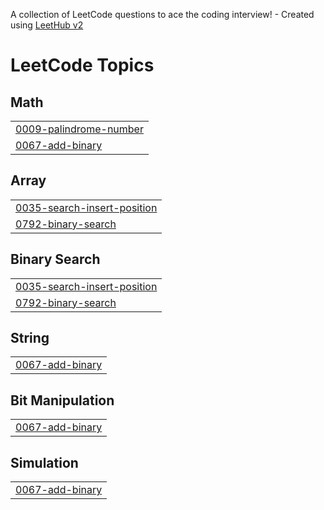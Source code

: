 A collection of LeetCode questions to ace the coding interview! - Created using [LeetHub v2](https://github.com/arunbhardwaj/LeetHub-2.0)
<!---LeetCode Topics Start-->
# LeetCode Topics
## Math
|  |
| ------- |
| [0009-palindrome-number](https://github.com/chandraparsad3/LeetCode/tree/master/0009-palindrome-number) |
| [0067-add-binary](https://github.com/chandraparsad3/LeetCode/tree/master/0067-add-binary) |
## Array
|  |
| ------- |
| [0035-search-insert-position](https://github.com/chandraparsad3/LeetCode/tree/master/0035-search-insert-position) |
| [0792-binary-search](https://github.com/chandraparsad3/LeetCode/tree/master/0792-binary-search) |
## Binary Search
|  |
| ------- |
| [0035-search-insert-position](https://github.com/chandraparsad3/LeetCode/tree/master/0035-search-insert-position) |
| [0792-binary-search](https://github.com/chandraparsad3/LeetCode/tree/master/0792-binary-search) |
## String
|  |
| ------- |
| [0067-add-binary](https://github.com/chandraparsad3/LeetCode/tree/master/0067-add-binary) |
## Bit Manipulation
|  |
| ------- |
| [0067-add-binary](https://github.com/chandraparsad3/LeetCode/tree/master/0067-add-binary) |
## Simulation
|  |
| ------- |
| [0067-add-binary](https://github.com/chandraparsad3/LeetCode/tree/master/0067-add-binary) |
<!---LeetCode Topics End-->